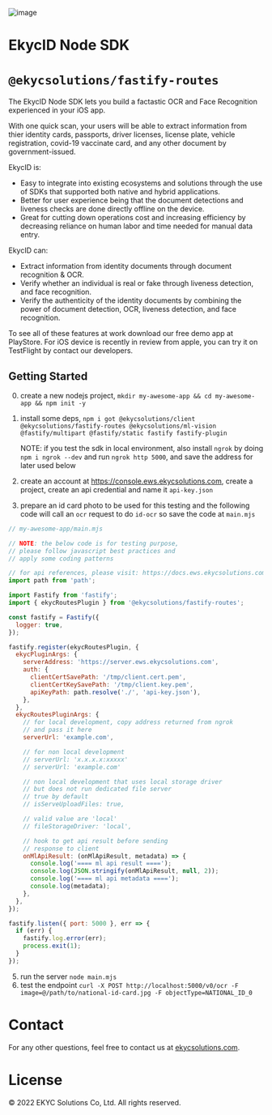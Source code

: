 ![image](https://user-images.githubusercontent.com/81238558/175767662-be4dc9ba-a6bd-459d-aaa3-f8ad0c96aa37.png)

# EkycID Node SDK

# `@ekycsolutions/fastify-routes`
The EkycID Node SDK lets you build a factastic OCR and Face Recognition experienced in your iOS app.

With one quick scan, your users will be able to extract information from thier identity cards, passports, driver licenses, license plate, vehicle registration, covid-19 vaccinate card, and any other document by government-issued.


EkycID is:
* Easy to integrate into existing ecosystems and solutions through the use of SDKs that supported both native and hybrid applications.
* Better for user experience being that the document detections and liveness checks are done directly offline on the device.
* Great for cutting down operations cost and increasing efficiency by decreasing reliance on human labor and time needed for manual data entry. 


EkycID can:
* Extract information from identity documents through document recognition & OCR.
* Verify whether an individual is real or fake through liveness detection, and face recognition. 
* Verify the authenticity of the identity documents by combining the power of document detection, OCR, liveness detection, and face recognition. 


To see all of these features at work download our free demo app at PlayStore. For iOS device is recently in review from apple, you can try it on TestFlight by contact our developers.

## Getting Started
0. create a new nodejs project, `mkdir my-awesome-app && cd my-awesome-app && npm init -y`
1. install some deps, `npm i got @ekycsolutions/client @ekycsolutions/fastify-routes @ekycsolutions/ml-vision @fastify/multipart @fastify/static fastify fastify-plugin`

    NOTE: if you test the sdk in local environment, also install `ngrok` by doing `npm i ngrok --dev` and run `ngrok http 5000`, and save the address for later used below
3. create an account at https://console.ews.ekycsolutions.com, create a project, create an api credential and name it `api-key.json`
4. prepare an id card photo to be used for this testing and the following code will call an `ocr` request to do `id-ocr` so save the code at `main.mjs`
```javascript
// my-awesome-app/main.mjs

// NOTE: the below code is for testing purpose,
// please follow javascript best practices and
// apply some coding patterns

// for api references, please visit: https://docs.ews.ekycsolutions.com
import path from 'path';

import Fastify from 'fastify';
import { ekycRoutesPlugin } from '@ekycsolutions/fastify-routes';

const fastify = Fastify({
  logger: true,
});

fastify.register(ekycRoutesPlugin, {
  ekycPluginArgs: {
    serverAddress: 'https://server.ews.ekycsolutions.com',
    auth: {
      clientCertSavePath: '/tmp/client.cert.pem',
      clientCertKeySavePath: '/tmp/client.key.pem',
      apiKeyPath: path.resolve('./', 'api-key.json'),
    },
  }, 
  ekycRoutesPluginArgs: {
    // for local development, copy address returned from ngrok
    // and pass it here
    serverUrl: 'example.com',

    // for non local development
    // serverUrl: 'x.x.x.x:xxxxx'
    // serverUrl: 'example.com'

    // non local development that uses local storage driver
    // but does not run dedicated file server
    // true by default
    // isServeUploadFiles: true,

    // valid value are 'local'
    // fileStorageDriver: 'local',

    // hook to get api result before sending
    // response to client
    onMlApiResult: (onMlApiResult, metadata) => {
      console.log('==== ml api result ====');
      console.log(JSON.stringify(onMlApiResult, null, 2));
      console.log('==== ml api metadata ====');
      console.log(metadata);
    },
  },
});

fastify.listen({ port: 5000 }, err => {
  if (err) {
    fastify.log.error(err);
    process.exit(1);
  }
});
```
5. run the server `node main.mjs`
6. test the endpoint `curl -X POST http://localhost:5000/v0/ocr -F image=@/path/to/national-id-card.jpg -F objectType=NATIONAL_ID_0`

# Contact
For any other questions, feel free to contact us at <a href="https://ekycsolutions.com/">ekycsolutions.com</a>.

# License

© 2022 EKYC Solutions Co, Ltd. All rights reserved.
